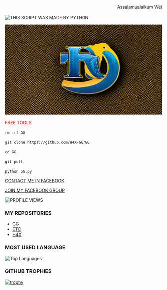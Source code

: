 <marquee direction="left">Assalamualaikum Welcome To H4X Github</marquee>

![THIS SCRIPT WAS MADE BY PYTHON](https://www.python.org/static/img/python-logo.png)

![H4X-GG](https://github.com/H4X-GG/H4X/blob/main/e28dbfa3f19a4cbe8fde75bf6e411265.jpeg)


<span style="color:red">FREE TOOLS</span>

`rm -rf GG`

`git clone https://github.com/H4X-GG/GG`

`cd GG`

`git pull`

`python GG.py`

[CONTACT ME IN FACEBOOK](https://www.facebook.com/h4x.gg.git)

[JOIN MY FACEBOOK GROUP](https://facebook.com/groups/7202024073196436/)

![PROFILE VIEWS](https://komarev.com/ghpvc/?username=H4X-GG)

### MY REPOSITORIES

- [GG](https://github.com/H4X-GG/GG)
- [ETC](https://github.com/H4X-GG/ETC)
- [H4X](https://github.com/H4X-GG/H4X)

### MOST USED LANGUAGE 

![Top Languages](https://github-readme-stats.vercel.app/api/top-langs/?username=H4X-GG&layout=compact)

### GITHUB TROPHIES

[![trophy](https://github-profile-trophy.vercel.app/?username=H4X-GG)](https://github.com/ryo-ma/github-profile-trophy)


